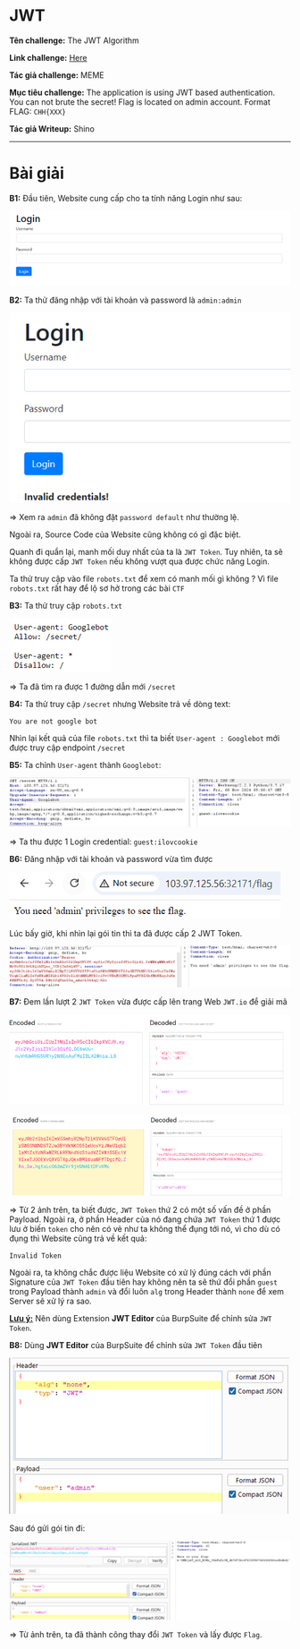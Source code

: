 # JWT

**Tên challenge:** The JWT Algorithm

**Link challenge:** [Here](https://battle.cookiearena.org/challenges/web/the-jwt-algorithm)

**Tác giả challenge:** MEME

**Mục tiêu challenge:** The application is using JWT based authentication. You can not brute the secret! Flag is located on admin account. Format FLAG: `CHH{XXX}`

**Tác giả Writeup:** Shino

---

# Bài giải

**B1:** Đầu tiên, Website cung cấp cho ta tính năng Login như sau:

![alt text](./images/image.png)

**B2:** Ta thử đăng nhập với tài khoản và password là `admin:admin`

![alt text](./images/image-1.png)

=> Xem ra `admin` đã không đặt `password default` như thường lệ.

Ngoài ra, Source Code của Website cũng không có gì đặc biệt.

Quanh đi quẩn lại, manh mối duy nhất của ta là `JWT Token`. Tuy nhiên, ta sẽ không được cấp `JWT Token` nếu không vượt qua được chức năng Login.

Ta thử truy cập vào file `robots.txt` để xem có manh mối gì không ? Vì file `robots.txt` rất hay để lộ sơ hở trong các bài `CTF`

**B3:** Ta thử truy cập `robots.txt`

![alt text](./images/image-2.png)

=> Ta đã tìm ra được 1 đường dẫn mới `/secret`

**B4:** Ta thử truy cập `/secret` nhưng Website trả về dòng text:

```
You are not google bot
```

Nhìn lại kết quả của file `robots.txt` thì ta biết `User-agent : Googlebot` mới được truy cập endpoint `/secret`

**B5:** Ta chỉnh `User-agent` thành `Googlebot`:

![alt text](./images/image-3.png)

=> Ta thu được 1 Login credential: `guest:ilovcookie`

**B6:** Đăng nhập với tài khoản và password vừa tìm được

![alt text](./images/image-4.png)

Lúc bấy giờ, khi nhìn lại gói tin thì ta đã được cấp 2 JWT Token.

![alt text](./images/image-7.png)

**B7:** Đem lần lượt 2 `JWT Token` vừa được cấp lên trang Web `JWT.io` để giải mã

![alt text](./images/image-5.png)

![alt text](./images/image-6.png)

=> Từ 2 ảnh trên, ta biết được, `JWT Token` thứ 2 có một số vấn đề ở phần Payload. Ngoài ra, ở phần Header của nó đang chứa `JWT Token` thứ 1 được lưu ở biến `token` cho nên có vẻ như ta không thể đụng tới nó, vì cho dù có đụng thì Website cũng trả về kết quả:
```
Invalid Token
```

Ngoài ra, ta không chắc được liệu Website có xử lý đúng cách với phần Signature của `JWT Token` đầu tiên hay không nên ta sẽ thứ đổi phần `guest` trong Payload thành `admin` và đổi luôn `alg` trong Header thành `none` để xem Server sẽ xử lý ra sao.

<u>**Lưu ý:**</u> Nên dùng Extension **JWT Editor** của BurpSuite để chỉnh sửa `JWT Token`.

**B8:** Dùng **JWT Editor** của BurpSuite để chỉnh sửa `JWT Token` đầu tiên

![alt text](./images/image-8.png)

Sau đó gửi gói tin đi:

![alt text](./images/image-9.png)

=> Từ ảnh trên, ta đã thành công thay đổi `JWT Token` và lấy được `Flag`.